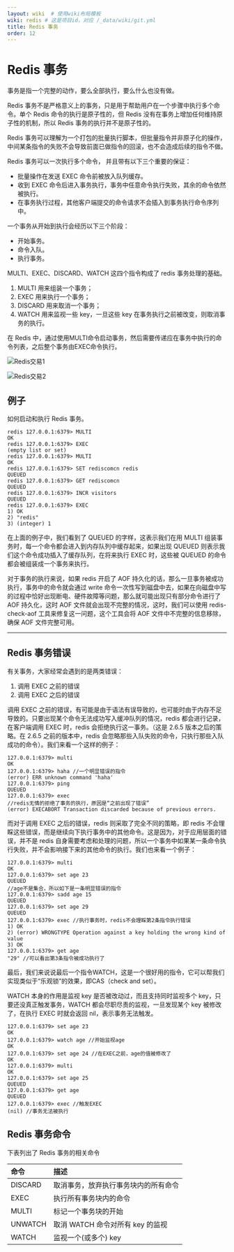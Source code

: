 ```yaml
---
layout: wiki  # 使用wiki布局模板
wiki: redis # 这是项目id，对应 /_data/wiki/git.yml
title: Redis 事务
order: 12
---
```


# Redis 事务

事务是指一个完整的动作，要么全部执行，要么什么也没有做。

Redis 事务不是严格意义上的事务，只是用于帮助用户在一个步骤中执行多个命令。单个 Redis 命令的执行是原子性的，但 Redis 没有在事务上增加任何维持原子性的机制，所以 Redis 事务的执行并不是原子性的。

Redis 事务可以理解为一个打包的批量执行脚本，但批量指令并非原子化的操作，中间某条指令的失败不会导致前面已做指令的回滚，也不会造成后续的指令不做。

Redis 事务可以一次执行多个命令， 并且带有以下三个重要的保证：

- 批量操作在发送 EXEC 命令前被放入队列缓存。
- 收到 EXEC 命令后进入事务执行，事务中任意命令执行失败，其余的命令依然被执行。
- 在事务执行过程，其他客户端提交的命令请求不会插入到事务执行命令序列中。

一个事务从开始到执行会经历以下三个阶段：

- 开始事务。
- 命令入队。
- 执行事务。

MULTI、EXEC、DISCARD、WATCH 这四个指令构成了 redis 事务处理的基础。

1. MULTI 用来组装一个事务；
2. EXEC 用来执行一个事务；
3. DISCARD 用来取消一个事务；
4. WATCH 用来监视一些 key，一旦这些 key 在事务执行之前被改变，则取消事务的执行。

在 Redis 中，通过使用MULTI命令启动事务，然后需要传递应在事务中执行的命令列表，之后整个事务由EXEC命令执行。

![Redis交易1](https://cdn.jsdelivr.net/gh/yanhuo075/images-repo/upload/redis-transactions1-1.png)

![Redis交易2](https://cdn.jsdelivr.net/gh/yanhuo075/images-repo/upload/redis-transactions2-1.png)



## 例子

如何启动和执行 Redis 事务。

```
redis 127.0.0.1:6379> MULTI  
OK  
redis 127.0.0.1:6379> EXEC  
(empty list or set)  
redis 127.0.0.1:6379> MULTI  
OK  
redis 127.0.0.1:6379> SET rediscomcn redis  
QUEUED  
redis 127.0.0.1:6379> GET rediscomcn  
QUEUED  
redis 127.0.0.1:6379> INCR visitors  
QUEUED  
redis 127.0.0.1:6379> EXEC  
1) OK  
2) "redis"  
3) (integer) 1  
```

在上面的例子中，我们看到了 QUEUED 的字样，这表示我们在用 MULTI 组装事务时，每一个命令都会进入到内存队列中缓存起来，如果出现 QUEUED 则表示我们这个命令成功插入了缓存队列，在将来执行 EXEC 时，这些被 QUEUED 的命令都会被组装成一个事务来执行。

对于事务的执行来说，如果 redis 开启了 AOF 持久化的话，那么一旦事务被成功执行，事务中的命令就会通过 write 命令一次性写到磁盘中去，如果在向磁盘中写的过程中恰好出现断电、硬件故障等问题，那么就可能出现只有部分命令进行了 AOF 持久化，这时 AOF 文件就会出现不完整的情况，这时，我们可以使用 redis-check-aof 工具来修复这一问题，这个工具会将 AOF 文件中不完整的信息移除，确保 AOF 文件完整可用。

------



## Redis 事务错误

有关事务，大家经常会遇到的是两类错误：

1. 调用 EXEC 之前的错误
2. 调用 EXEC 之后的错误

调用 EXEC 之前的错误，有可能是由于语法有误导致的，也可能时由于内存不足导致的。只要出现某个命令无法成功写入缓冲队列的情况，redis 都会进行记录，在客户端调用 EXEC 时，redis 会拒绝执行这一事务。（这是 2.6.5 版本之后的策略。在 2.6.5 之前的版本中，redis 会忽略那些入队失败的命令，只执行那些入队成功的命令）。我们来看一个这样的例子：

```
127.0.0.1:6379> multi
OK
127.0.0.1:6379> haha //一个明显错误的指令
(error) ERR unknown command 'haha'
127.0.0.1:6379> ping
QUEUED
127.0.0.1:6379> exec
//redis无情的拒绝了事务的执行，原因是“之前出现了错误”
(error) EXECABORT Transaction discarded because of previous errors.
```

而对于调用 EXEC 之后的错误，redis 则采取了完全不同的策略，即 redis 不会理睬这些错误，而是继续向下执行事务中的其他命令。这是因为，对于应用层面的错误，并不是 redis 自身需要考虑和处理的问题，所以一个事务中如果某一条命令执行失败，并不会影响接下来的其他命令的执行。我们也来看一个例子：

```
127.0.0.1:6379> multi
OK
127.0.0.1:6379> set age 23
QUEUED
//age不是集合，所以如下是一条明显错误的指令
127.0.0.1:6379> sadd age 15 
QUEUED
127.0.0.1:6379> set age 29
QUEUED
127.0.0.1:6379> exec //执行事务时，redis不会理睬第2条指令执行错误
1) OK
2) (error) WRONGTYPE Operation against a key holding the wrong kind of value
3) OK
127.0.0.1:6379> get age
"29" //可以看出第3条指令被成功执行了
```

最后，我们来说说最后一个指令WATCH，这是一个很好用的指令，它可以帮我们实现类似于“乐观锁”的效果，即CAS（check and set）。

WATCH 本身的作用是监视 key 是否被改动过，而且支持同时监视多个 key，只要还没真正触发事务，WATCH 都会尽职尽责的监视，一旦发现某个 key 被修改了，在执行 EXEC 时就会返回 nil，表示事务无法触发。

```
127.0.0.1:6379> set age 23
OK
127.0.0.1:6379> watch age //开始监视age
OK
127.0.0.1:6379> set age 24 //在EXEC之前，age的值被修改了
OK
127.0.0.1:6379> multi
OK
127.0.0.1:6379> set age 25
QUEUED
127.0.0.1:6379> get age
QUEUED
127.0.0.1:6379> exec //触发EXEC
(nil) //事务无法被执行
```



## Redis 事务命令

下表列出了 Redis 事务的相关命令

| 命令    | 描述                                 |
| :------ | :----------------------------------- |
| DISCARD | 取消事务，放弃执行事务块内的所有命令 |
| EXEC    | 执行所有事务块内的命令               |
| MULTI   | 标记一个事务块的开始                 |
| UNWATCH | 取消 WATCH 命令对所有 key 的监视     |
| WATCH   | 监视一个(或多个) key                 |
